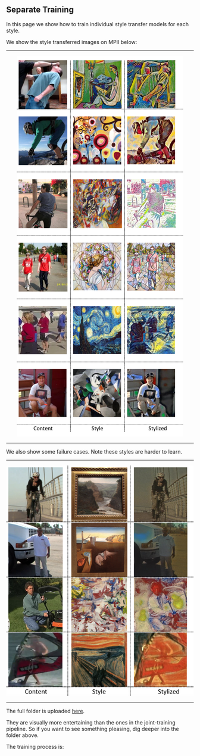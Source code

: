 
## Separate Training

In this page we show how to train individual style transfer models for each style.

We show the style transferred images on MPII below:

----

<p align="center">  
<img src="../../figs/sty.png">  
</p> 

----

We also show some failure cases. Note these styles are harder to learn.

----

<p align="center">  
<img src="../../figs/sty2.png">  
</p> 

----

The full folder is uploaded [here](https://drive.google.com/drive/u/1/folders/1QOui2S330I63NPktygGJK2w_TBCdV-EI).

They are visually more entertaining than the ones in the joint-training pipeline. So if you want to see something pleasing, dig deeper into the folder above.

The training process is: